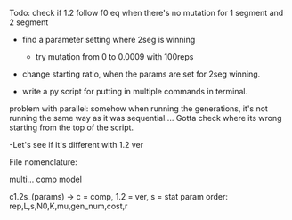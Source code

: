 Todo:
check if 1.2 follow f0 eq when there's no mutation for 1 segment and 2 segment
- find a parameter setting where 2seg is winning
	- try mutation from 0 to 0.0009 with 100reps

- change starting ratio, when the params are set for 2seg winning.
- write a py script for putting in multiple commands in terminal.







problem with parallel:
somehow when running the generations, it's not running the same way as it was sequential....
Gotta check where its wrong starting from the top of the script.

-Let's see if it's different with 1.2 ver

File nomenclature:

multi... comp model

c1.2s_(params) -> c = comp, 1.2 = ver, s = stat
param order: rep,L,s,N0,K,mu,gen_num,cost,r